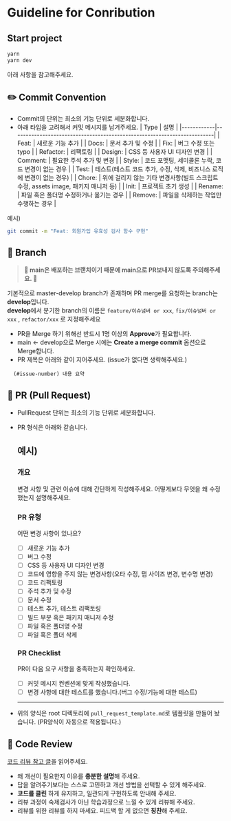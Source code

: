 # Guideline for Conribution

## Start project
```bash
yarn
yarn dev
```

아래 사항을 참고해주세요.

## ✏️ Commit Convention
- Commit의 단위는 최소의 기능 단위로 세분화합니다.
- 아래 타입을 고려해서 커밋 메시지를 남겨주세요.
  | Type       | 설명                                                                     |
  |------------|-------------------------------------------------------------------------|
  | Feat:      | 새로운 기능 추가                                                            |
  | Docs:      | 문서 추가 및 수정                                                           |
  | Fix:       | 버그 수정 또는 typo                                                        |
  | Refactor:  | 리팩토링                                                                  |
  | Design:    | CSS 등 사용자 UI 디자인 변경                                                 |
  | Comment:   | 필요한 주석 추가 및 변경                                                      |
  | Style:     | 코드 포맷팅, 세미콜론 누락, 코드 변경이 없는 경우                                  |
  | Test:      | 테스트(테스트 코드 추가, 수정, 삭제, 비즈니스 로직에 변경이 없는 경우)                  |
  | Chore:     | 위에 걸리지 않는 기타 변경사항(빌드 스크립트 수정, assets image, 패키지 매니저 등)      |
  | Init:      | 프로젝트 초기 생성                                                           |
  | Rename:    | 파일 혹은 폴더명 수정하거나 옮기는 경우                                           |
  | Remove:    | 파일을 삭제하는 작업만 수행하는 경우                                             |

예시)
```bash
git commit -m "Feat: 회원가입 유효성 검사 함수 구현"
```

##  🚀 Branch

> **🚨 main은 배포하는 브랜치이기 때문에 main으로 PR보내지 않도록 주의해주세요. 🚨**

기본적으로 master-develop branch가 존재하며 PR merge를 요청하는 branch는 **develop**입니다. <br>
**develop**에서 분기한 branch의 이름은 ```feature/이슈넘버 or xxx```, ```fix/이슈넘버 or xxx``` , ```refactor/xxx``` 로 지정해주세요
- PR을 Merge 하기 위해선 반드시 1명 이상의 **Approve**가 필요합니다.
- main <- develop으로 Merge 시에는 **Create a merge commit** 옵션으로 Merge합니다.
- PR 제목은 아래와 같이 지어주세요. (issue가 없다면 생략해주세요.)
```
  (#issue-number) 내용 요약
```

## 🎯 PR (Pull Request)
- PullRequest 단위는 최소의 기능 단위로 세분화합니다.
- PR 형식은 아래와 같습니다.

  예시)
  ---
  ### 개요
  변경 사항 및 관련 이슈에 대해 간단하게 작성해주세요. 어떻게보다 무엇을 왜 수정했는지 설명해주세요.

  ### PR 유형
  어떤 변경 사항이 있나요?

  - [ ] 새로운 기능 추가
  - [ ] 버그 수정
  - [ ] CSS 등 사용자 UI 디자인 변경
  - [ ] 코드에 영향을 주지 않는 변경사항(오타 수정, 탭 사이즈 변경, 변수명 변경)
  - [ ] 코드 리팩토링
  - [ ] 주석 추가 및 수정
  - [ ] 문서 수정
  - [ ] 테스트 추가, 테스트 리팩토링
  - [ ] 빌드 부분 혹은 패키지 매니저 수정
  - [ ] 파일 혹은 폴더명 수정
  - [ ] 파일 혹은 폴더 삭제

  ### PR Checklist
  PR이 다음 요구 사항을 충족하는지 확인하세요.

  - [ ] 커밋 메시지 컨벤션에 맞게 작성했습니다.
  - [ ] 변경 사항에 대한 테스트를 했습니다.(버그 수정/기능에 대한 테스트)

  ---
- 위의 양식은 root 디렉토리에 ```pull_request_template.md```로 템플릿을 만들어 놨습니다. (PR양식이 자동으로 적용됩니다.)

## 🔎 Code Review
[코드 리뷰 참고 글](https://tech.kakao.com/2022/03/17/2022-newkrew-onboarding-codereview/)을 읽어주세요.

- 왜 개선이 필요한지 이유를 **충분한 설명**해 주세요.
- 답을 알려주기보다는 스스로 고민하고 개선 방법을 선택할 수 있게 해주세요.
- **코드를 클린** 하게 유지하고, 일관되게 구현하도록 안내해 주세요.
- 리뷰 과정이 숙제검사가 아닌 학습과정으로 느낄 수 있게 리뷰해 주세요.
- 리뷰를 위한 리뷰를 하지 마세요. 피드백 할 게 없으면 **칭찬**해 주세요.
